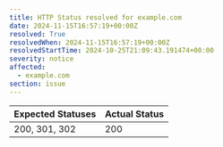 ```yaml
---
title: HTTP Status resolved for example.com
date: 2024-11-15T16:57:19+00:00Z
resolved: True
resolvedWhen: 2024-11-15T16:57:19+00:00Z
resolvedStartTime: 2024-10-25T21:09:43.191474+00:00
severity: notice
affected:
  - example.com
section: issue
---
```


| Expected Statuses | Actual Status  |
|-------------------|----------------|
| 200, 301, 302 | 200 |
